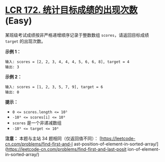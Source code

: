 # [LCR 172. 统计目标成绩的出现次数][link] (Easy)

[link]: https://leetcode.cn/problems/zai-pai-xu-shu-zu-zhong-cha-zhao-shu-zi-lcof/

某班级考试成绩按非严格递增顺序记录于整数数组 `scores`，请返回目标成绩 `target` 的出现次数。

**示例 1：**

```
输入: scores = [2, 2, 3, 4, 4, 4, 5, 6, 6, 8], target = 4
输出: 3
```

**示例 2：**

```
输入: scores = [1, 2, 3, 5, 7, 9], target = 6
输出: 0
```

**提示：**

- `0 <= scores.length <= 10⁵`
- `-10⁹ <= scores[i] <= 10⁹`
- `scores` 是一个非递减数组
- `-10⁹ <= target <= 10⁹`

**注意：** 本题与主站 34 题相同（仅返回值不同）： [https://leetcode-cn.com/problems/find-first-and-l
ast-position-of-element-in-sorted-array/](https://leetcode-cn.com/problems/find-first-and-last-posit
ion-of-element-in-sorted-array/)
